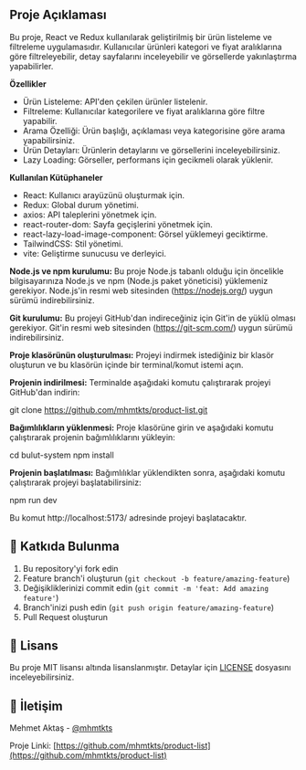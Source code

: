 ## Proje Açıklaması

Bu proje, React ve Redux kullanılarak geliştirilmiş bir ürün listeleme ve filtreleme uygulamasıdır. Kullanıcılar ürünleri kategori ve fiyat aralıklarına göre filtreleyebilir, detay sayfalarını inceleyebilir ve görsellerde yakınlaştırma yapabilirler.

**Özellikler** 
- Ürün Listeleme: API'den çekilen ürünler listelenir.
- Filtreleme: Kullanıcılar kategorilere ve fiyat aralıklarına göre filtre yapabilir.
- Arama Özelliği: Ürün başlığı, açıklaması veya kategorisine göre arama yapabilirsiniz.
- Ürün Detayları: Ürünlerin detaylarını ve görsellerini inceleyebilirsiniz.
- Lazy Loading: Görseller, performans için gecikmeli olarak yüklenir.

**Kullanılan Kütüphaneler** 
- React: Kullanıcı arayüzünü oluşturmak için.
- Redux: Global durum yönetimi.
- axios: API taleplerini yönetmek için.
- react-router-dom: Sayfa geçişlerini yönetmek için.
- react-lazy-load-image-component: Görsel yüklemeyi geciktirme.
- TailwindCSS: Stil yönetimi.
- vite: Geliştirme sunucusu ve derleyici.


**Node.js ve npm kurulumu:**  Bu proje Node.js tabanlı olduğu için öncelikle bilgisayarınıza Node.js ve npm (Node.js paket yöneticisi) yüklemeniz gerekiyor. Node.js'in resmi web sitesinden (https://nodejs.org/) uygun sürümü indirebilirsiniz.

**Git kurulumu:** Bu projeyi GitHub'dan indireceğiniz için Git'in de yüklü olması gerekiyor. Git'in resmi web sitesinden (https://git-scm.com/) uygun sürümü indirebilirsiniz.

**Proje klasörünün oluşturulması:** Projeyi indirmek istediğiniz bir klasör oluşturun ve bu klasörün içinde bir terminal/komut istemi açın.

**Projenin indirilmesi:** Terminalde aşağıdaki komutu çalıştırarak projeyi GitHub'dan indirin:

git clone https://github.com/mhmtkts/product-list.git

**Bağımlılıkların yüklenmesi:** Proje klasörüne girin ve aşağıdaki komutu çalıştırarak projenin bağımlılıklarını yükleyin:

cd bulut-system
npm install

**Projenin başlatılması:** Bağımlılıklar yüklendikten sonra, aşağıdaki komutu çalıştırarak projeyi başlatabilirsiniz:

npm run dev

Bu komut http://localhost:5173/ adresinde projeyi başlatacaktır.

## 🤝 Katkıda Bulunma

1. Bu repository'yi fork edin
2. Feature branch'i oluşturun (`git checkout -b feature/amazing-feature`)
3. Değişikliklerinizi commit edin (`git commit -m 'feat: Add amazing feature'`)
4. Branch'inizi push edin (`git push origin feature/amazing-feature`)
5. Pull Request oluşturun

## 📝 Lisans

Bu proje MIT lisansı altında lisanslanmıştır. Detaylar için [LICENSE](LICENSE) dosyasını inceleyebilirsiniz.

## 📧 İletişim

Mehmet Aktaş - [@mhmtkts](https://github.com/mhmtkts)

Proje Linki: [https://github.com/mhmtkts/product-list](https://github.com/mhmtkts/product-list)